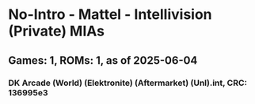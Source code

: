 # No-Intro - Mattel - Intellivision (Private) MIAs
## Games: 1, ROMs: 1, as of 2025-06-04

### DK Arcade (World) (Elektronite) (Aftermarket) (Unl).int, CRC: 136995e3
